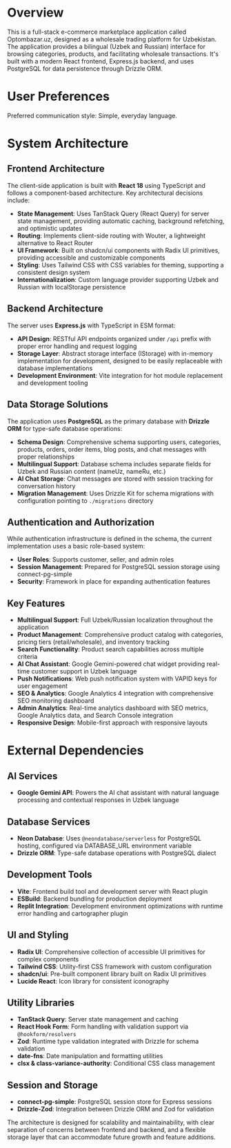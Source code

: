 # Overview

This is a full-stack e-commerce marketplace application called Optombazar.uz, designed as a wholesale trading platform for Uzbekistan. The application provides a bilingual (Uzbek and Russian) interface for browsing categories, products, and facilitating wholesale transactions. It's built with a modern React frontend, Express.js backend, and uses PostgreSQL for data persistence through Drizzle ORM.

# User Preferences

Preferred communication style: Simple, everyday language.

# System Architecture

## Frontend Architecture
The client-side application is built with **React 18** using TypeScript and follows a component-based architecture. Key architectural decisions include:

- **State Management**: Uses TanStack Query (React Query) for server state management, providing automatic caching, background refetching, and optimistic updates
- **Routing**: Implements client-side routing with Wouter, a lightweight alternative to React Router
- **UI Framework**: Built on shadcn/ui components with Radix UI primitives, providing accessible and customizable components
- **Styling**: Uses Tailwind CSS with CSS variables for theming, supporting a consistent design system
- **Internationalization**: Custom language provider supporting Uzbek and Russian with localStorage persistence

## Backend Architecture
The server uses **Express.js** with TypeScript in ESM format:

- **API Design**: RESTful API endpoints organized under `/api` prefix with proper error handling and request logging
- **Storage Layer**: Abstract storage interface (IStorage) with in-memory implementation for development, designed to be easily replaceable with database implementations
- **Development Environment**: Vite integration for hot module replacement and development tooling

## Data Storage Solutions
The application uses **PostgreSQL** as the primary database with **Drizzle ORM** for type-safe database operations:

- **Schema Design**: Comprehensive schema supporting users, categories, products, orders, order items, blog posts, and chat messages with proper relationships
- **Multilingual Support**: Database schema includes separate fields for Uzbek and Russian content (nameUz, nameRu, etc.)
- **AI Chat Storage**: Chat messages are stored with session tracking for conversation history
- **Migration Management**: Uses Drizzle Kit for schema migrations with configuration pointing to `./migrations` directory

## Authentication and Authorization
While authentication infrastructure is defined in the schema, the current implementation uses a basic role-based system:

- **User Roles**: Supports customer, seller, and admin roles
- **Session Management**: Prepared for PostgreSQL session storage using connect-pg-simple
- **Security**: Framework in place for expanding authentication features

## Key Features
- **Multilingual Support**: Full Uzbek/Russian localization throughout the application
- **Product Management**: Comprehensive product catalog with categories, pricing tiers (retail/wholesale), and inventory tracking
- **Search Functionality**: Product search capabilities across multiple criteria
- **AI Chat Assistant**: Google Gemini-powered chat widget providing real-time customer support in Uzbek language
- **Push Notifications**: Web push notification system with VAPID keys for user engagement
- **SEO & Analytics**: Google Analytics 4 integration with comprehensive SEO monitoring dashboard
- **Admin Analytics**: Real-time analytics dashboard with SEO metrics, Google Analytics data, and Search Console integration
- **Responsive Design**: Mobile-first approach with responsive layouts

# External Dependencies

## AI Services
- **Google Gemini API**: Powers the AI chat assistant with natural language processing and contextual responses in Uzbek language

## Database Services
- **Neon Database**: Uses `@neondatabase/serverless` for PostgreSQL hosting, configured via DATABASE_URL environment variable
- **Drizzle ORM**: Type-safe database operations with PostgreSQL dialect

## Development Tools
- **Vite**: Frontend build tool and development server with React plugin
- **ESBuild**: Backend bundling for production deployment
- **Replit Integration**: Development environment optimizations with runtime error handling and cartographer plugin

## UI and Styling
- **Radix UI**: Comprehensive collection of accessible UI primitives for complex components
- **Tailwind CSS**: Utility-first CSS framework with custom configuration
- **shadcn/ui**: Pre-built component library built on Radix UI primitives
- **Lucide React**: Icon library for consistent iconography

## Utility Libraries
- **TanStack Query**: Server state management and caching
- **React Hook Form**: Form handling with validation support via `@hookform/resolvers`
- **Zod**: Runtime type validation integrated with Drizzle for schema validation
- **date-fns**: Date manipulation and formatting utilities
- **clsx & class-variance-authority**: Conditional CSS class management

## Session and Storage
- **connect-pg-simple**: PostgreSQL session store for Express sessions
- **Drizzle-Zod**: Integration between Drizzle ORM and Zod for validation

The architecture is designed for scalability and maintainability, with clear separation of concerns between frontend and backend, and a flexible storage layer that can accommodate future growth and feature additions.